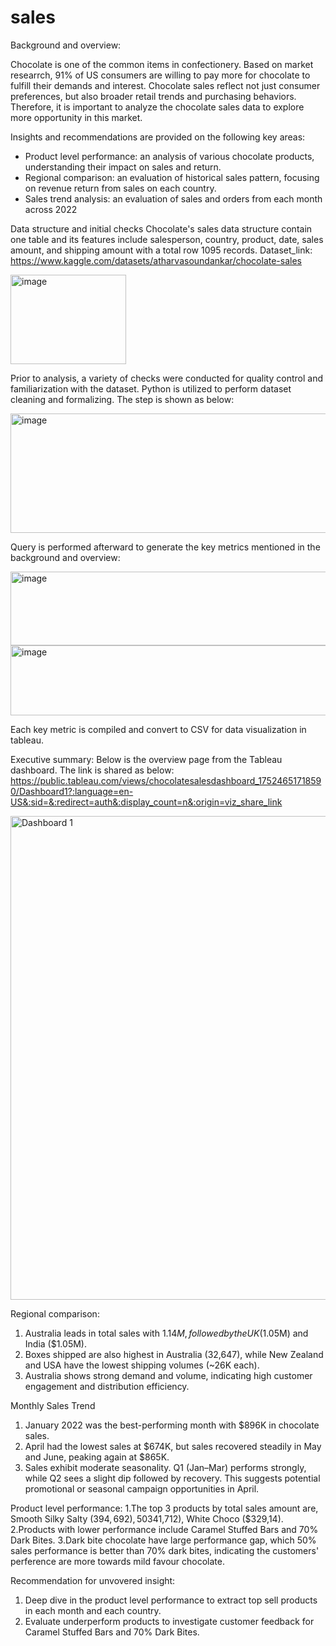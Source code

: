 # sales
Background and overview:

Chocolate is one of the common items in confectionery. Based on market researrch, 91% of US consumers are willing to pay more for chocolate to fulfill their demands and interest. Chocolate sales reflect not just consumer preferences, but also broader retail trends and purchasing behaviors. Therefore, it is important to analyze the chocolate sales data to explore more opportunity in this market. 

Insights and recommendations are provided on the following key areas:
- Product level performance: an analysis of various chocolate products, understanding their impact on sales and return.
- Regional comparison: an evaluation of historical sales pattern, focusing on revenue return from sales on each country.
- Sales trend analysis: an evaluation of sales and orders from each month across 2022

Data structure and initial checks 
Chocolate's sales data structure contain one table and its features include salesperson, country, product, date, sales amount, and shipping amount with a total row 1095 records. Dataset_link: https://www.kaggle.com/datasets/atharvasoundankar/chocolate-sales

<img width="185" height="143" alt="image" src="https://github.com/user-attachments/assets/abe1c6e9-ac96-4410-989c-25fdbbc924ef" />

Prior to analysis, a variety of checks were conducted for quality control and familiarization with the dataset. Python is utilized to perform dataset cleaning and formalizing. The step is shown as below:

<img width="756" height="191" alt="image" src="https://github.com/user-attachments/assets/5235abe9-6765-435f-9053-422e24a102d0" />

Query is performed afterward to generate the key metrics mentioned in the background and overview:

<img width="1127" height="118" alt="image" src="https://github.com/user-attachments/assets/4b323171-59d3-4391-b979-ef97cf32ab14" />
<img width="796" height="112" alt="image" src="https://github.com/user-attachments/assets/44e02d15-4549-43bb-916b-f9b418b3c00e" />

Each key metric is compiled and convert to CSV for data visualization in tableau.

Executive summary:
Below is the overview page from the Tableau dashboard. The link is shared as below:
https://public.tableau.com/views/chocolatesalesdashboard_17524651718590/Dashboard1?:language=en-US&:sid=&:redirect=auth&:display_count=n&:origin=viz_share_link

<img width="1649" height="774" alt="Dashboard 1" src="https://github.com/user-attachments/assets/b920d5a0-2c0b-4d9e-b822-b566c62ecc77" />

Regional comparison:
1. Australia leads in total sales with $1.14M, followed by the UK ($1.05M) and India ($1.05M).
2. Boxes shipped are also highest in Australia (32,647), while New Zealand and USA have the lowest shipping volumes (~26K each).
3. Australia shows strong demand and volume, indicating high customer engagement and distribution efficiency.

Monthly Sales Trend
1. January 2022 was the best-performing month with $896K in chocolate sales.
2. April had the lowest sales at $674K, but sales recovered steadily in May and June, peaking again at $865K.
3. Sales exhibit moderate seasonality. Q1 (Jan–Mar) performs strongly, while Q2 sees a slight dip followed by recovery. This suggests potential promotional or seasonal campaign opportunities in April.

Product level performance:
1.The top 3 products by total sales amount are, Smooth Silky Salty ($394,692), 50% Dark Bites ($341,712), White Choco ($329,14).
2.Products with lower performance include Caramel Stuffed Bars and 70% Dark Bites.
3.Dark bite chocolate have large performance gap, which 50% sales performance is better than 70% dark bites, indicating the customers' perference are more towards mild favour chocolate. 

Recommendation for unvovered insight:
1. Deep dive in the product level performance to extract top sell products in each month and each country.
2. Evaluate underperform products to investigate customer feedback for Caramel Stuffed Bars and 70% Dark Bites. 


